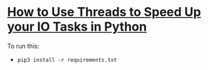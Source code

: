 # [How to Use Threads to Speed Up your IO Tasks in Python]()
To run this:
- `pip3 install -r requirements.txt`